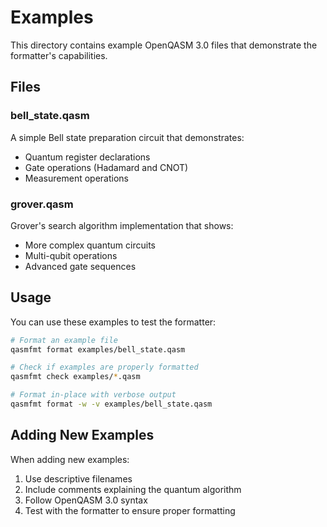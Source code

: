 # Examples

This directory contains example OpenQASM 3.0 files that demonstrate the formatter's capabilities.

## Files

### bell_state.qasm
A simple Bell state preparation circuit that demonstrates:
- Quantum register declarations
- Gate operations (Hadamard and CNOT)
- Measurement operations

### grover.qasm
Grover's search algorithm implementation that shows:
- More complex quantum circuits
- Multi-qubit operations
- Advanced gate sequences

## Usage

You can use these examples to test the formatter:

```bash
# Format an example file
qasmfmt format examples/bell_state.qasm

# Check if examples are properly formatted
qasmfmt check examples/*.qasm

# Format in-place with verbose output
qasmfmt format -w -v examples/bell_state.qasm
```

## Adding New Examples

When adding new examples:
1. Use descriptive filenames
2. Include comments explaining the quantum algorithm
3. Follow OpenQASM 3.0 syntax
4. Test with the formatter to ensure proper formatting